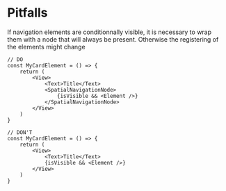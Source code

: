 # Pitfalls

If navigation elements are conditionnally visible, it is necessary to wrap them with a node that will always be present. Otherwise the registering of the elements might change

```tsx
// DO
const MyCardElement = () => {
    return (
        <View>
            <Text>Title</Text>
            <SpatialNavigationNode>
                {isVisible && <Element />}
            </SpatialNavigationNode>
        </View>
    )
}

// DON'T
const MyCardElement = () => {
    return (
        <View>
            <Text>Title</Text>
            {isVisible && <Element />}
        </View>
    )
}
```
